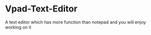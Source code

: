 # Vpad-Text-Editor
A text editor which has more function than notepad and you will enjoy working on it
